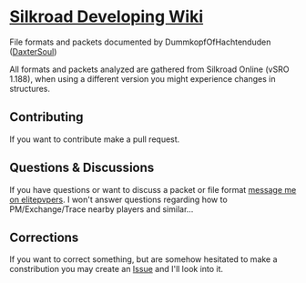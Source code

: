 # [Silkroad Developing Wiki](https://github.com/DummkopfOfHachtenduden/SilkroadDoc/wiki)

File formats and packets documented by DummkopfOfHachtenduden ([DaxterSoul](http://www.elitepvpers.com/forum/members/1084164-daxtersoul.html)) 

All formats and packets analyzed are gathered from Silkroad Online (vSRO 1.188), when using a different version you might experience changes in structures. 

## Contributing
If you want to contribute make a pull request.

## Questions & Discussions
If you have questions or want to discuss a packet or file format [message me  on elitepvpers](http://www.elitepvpers.com/forum/private.php?do=newpm&u=1084164). 
I won't answer questions regarding how to PM/Exchange/Trace nearby players and similar...

## Corrections
If you want to correct something, but are somehow hesitated to make a constribution you may create an [Issue](https://github.com/DummkopfOfHachtenduden/Silkroad/issues) and I'll look into it.
